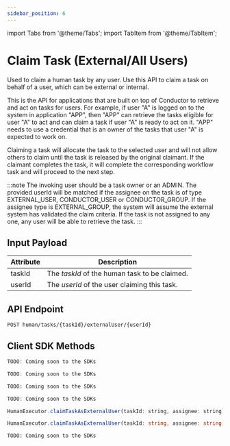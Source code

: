 ```yaml
---
sidebar_position: 6
---
```


import Tabs from '@theme/Tabs'; import TabItem from '@theme/TabItem';

# Claim Task (External/All Users)

Used to claim a human task by any user. Use this API to claim a task on behalf of a user, which can be external or
internal.

This is the API for applications that are built on top of Conductor to retrieve and act on tasks for users. For example,
if user "A" is logged on to the system in application "APP", then "APP" can retrieve the tasks eligible for user "A" to
act and can claim a task if user "A" is ready to act on it. "APP" needs to use a credential that is an owner of the
tasks that user "A" is expected to work on.

Claiming a task will allocate the task to the selected user and will not allow others to claim until the task is released
by the original claimant. If the claimant completes the task, it will complete the corresponding workflow task and will
proceed to the next step.

:::note 
The invoking user should be a task owner or an ADMIN. The provided userId will be matched if the assignee on the
task is of type EXTERNAL_USER, CONDUCTOR_USER or CONDUCTOR_GROUP. If the assignee type is EXTERNAL_GROUP, the system
will assume the external system has validated the claim criteria. If the task is not assigned to any one, any user will be able to retrieve the task. 
:::

## Input Payload

| Attribute  | Description                                                |
|------------|------------------------------------------------------------| 
| taskId     | The *taskId* of the human task to be claimed. | 
| userId     | The *userId* of the user claiming this task.               | 

## API Endpoint

```
POST human/tasks/{taskId}/externalUser/{userId}
```

## Client SDK Methods

<Tabs>
<TabItem value="Java" label="Java">

```java
TODO: Coming soon to the SDKs
```

</TabItem>
<TabItem value="Go" label="Go">

```go
TODO: Coming soon to the SDKs
```

</TabItem>
<TabItem value="Python" label="Python">

```python
TODO: Coming soon to the SDKs
```

</TabItem>
<TabItem value="CSharp" label="C#">

```csharp
TODO: Coming soon to the SDKs
```

</TabItem>
<TabItem value="JavaScript" label="JavaScript">

```javascript
HumanExecutor.claimTaskAsExternalUser(taskId: string, assignee: string)
```

</TabItem>
<TabItem value="Typescript" label="Typescript">

```typescript
HumanExecutor.claimTaskAsExternalUser(taskId: string, assignee: string)
```

</TabItem>
<TabItem value="Clojure" label="Clojure">

```clojure
TODO: Coming soon to the SDKs
```

</TabItem>
</Tabs>
